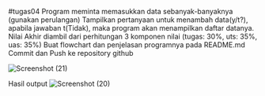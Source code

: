 #tugas04
Program meminta memasukkan data sebanyak-banyaknya (gunakan perulangan)
Tampilkan pertanyaan untuk menambah data(y/t?), apabila jawaban t(Tidak), maka program akan menampilkan daftar datanya.
Nilai Akhir diambil dari perhitungan 3 komponen nilai (tugas: 30%, uts: 35%, uas: 35%)
Buat flowchart dan penjelasan programnya pada README.md
Commit dan Push ke repository github


![Screenshot (21)](https://user-images.githubusercontent.com/53391620/72762394-f7ef7f00-3c11-11ea-9a69-acc4203a87b1.png)



Hasil output
![Screenshot (20)](https://user-images.githubusercontent.com/53391620/72762246-80b9eb00-3c11-11ea-8a1f-956791ab8360.png)
